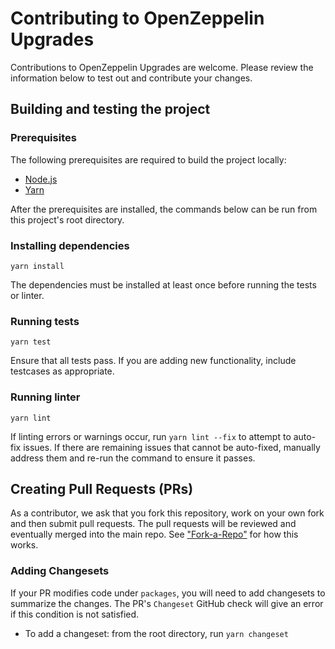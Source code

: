 Contributing to OpenZeppelin Upgrades
=======

Contributions to OpenZeppelin Upgrades are welcome. Please review the information below to test out and contribute your changes. 

## Building and testing the project

### Prerequisites
The following prerequisites are required to build the project locally:
- [Node.js](https://nodejs.org/)
- [Yarn](https://yarnpkg.com/getting-started/install)

After the prerequisites are installed, the commands below can be run from this project's root directory.

### Installing dependencies
```yarn install```

The dependencies must be installed at least once before running the tests or linter.

### Running tests
```yarn test```

Ensure that all tests pass.  If you are adding new functionality, include testcases as appropriate.

### Running linter
```yarn lint```

If linting errors or warnings occur, run `yarn lint --fix` to attempt to auto-fix issues.  If there are remaining issues that cannot be auto-fixed, manually address them and re-run the command to ensure it passes.

## Creating Pull Requests (PRs)

As a contributor, we ask that you fork this repository, work on your own fork and then submit pull requests. The pull requests will be reviewed and eventually merged into the main repo. See ["Fork-a-Repo"](https://help.github.com/articles/fork-a-repo/) for how this works.

### Adding Changesets
If your PR modifies code under `packages`, you will need to add changesets to summarize the changes. The PR's `Changeset` GitHub check will give an error if this condition is not satisfied.
- To add a changeset: from the root directory, run `yarn changeset`
